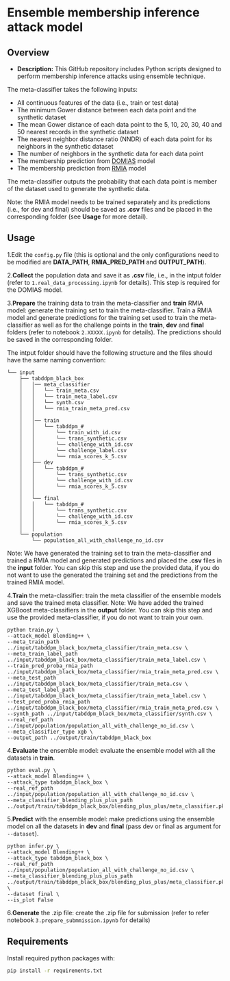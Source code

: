 # Ensemble membership inference attack model

## Overview

- **Description:** This GitHub repository includes Python scripts designed to perform membership inference attacks 
using ensemble technique.

The meta-classifier takes the following inputs:
* All continuous features of the data (i.e., train or test data)
* The minimum Gower distance between each data point and the synthetic dataset
* The mean Gower distance of each data point to the 5, 10, 20, 30, 40 and 50 nearest records in the synthetic dataset
* The nearest neighbor distance ratio (NNDR) of each data point for its neighbors in the synthetic dataset
* The number of neighbors in the synthetic data for each data point 
* The membership prediction from [DOMIAS](https://arxiv.org/abs/2302.12580) model
* The membership prediction from [RMIA](https://arxiv.org/abs/2502.14921) model

The meta-classifier outputs the probability that each data point is member of the dataset used to generate 
the synthetic data.

Note: the RMIA model needs to be trained separately and its predictions (i.e., for dev and final) should be
saved as **.csv** files and be placed in the corresponding folder (see **Usage** for more detail).

## Usage

1.Edit the `config.py` file (this is optional and the only configurations need to be modified are 
**DATA_PATH**, **RMIA_PRED_PATH** and **OUTPUT_PATH**).

2.**Collect** the population data and save it as **.csv** file, i.e., in the intput folder 
(refer to `1.real_data_processing.ipynb` for details). This step is required for the DOMIAS model.

3.**Prepare** the training data to train the meta-classifier and **train** RMIA model: 
generate the training set to train the meta-classifier. Train a RMIA model and generate predictions 
for the training set used to train the meta-classifier as well as for the challenge points in the
**train**, **dev** and **final** folders (refer to notebook `2.XXXXX.ipynb` for details). 
The predictions should be saved in the corresponding folder.

The intput folder should have the following structure and the files should have the
same naming convention:

```
└── input
    ├── tabddpm_black_box
    │   │── meta_classifier
    │   │   └── train_meta.csv
    │   │   └── train_meta_label.csv
    │   │   └── synth.csv
    │   │   └── rmia_train_meta_pred.csv
    │   │
    │   │── train
    │   │   └── tabddpm_#
    │   │       └── train_with_id.csv
    │   │       └── trans_synthetic.csv
    │   │       └── challenge_with_id.csv
    │   │       └── challenge_label.csv
    │   │       └── rmia_scores_k_5.csv
    │   ├── dev
    │   │   └── tabddpm_#
    │   │       └── trans_synthetic.csv
    │   │       └── challenge_with_id.csv
    │   │       └── rmia_scores_k_5.csv
    │   │
    │   └── final
    │   │   └── tabddpm_#
    │   │       └── trans_synthetic.csv
    │   │       └── challenge_with_id.csv
    │   │       └── rmia_scores_k_5.csv
    │   │
    └── population
        └── population_all_with_challenge_no_id.csv
```

Note: We have generated the training set to train the meta-classifier and trained a RMIA model and generated 
predictions and placed the **.csv** files in the **input** folder. You can skip this step and use the provided data, 
if you do not want to use the generated the training set and the predictions from the trained RMIA model.

4.**Train** the meta-classifier: train the meta classifier of the ensemble models and save the trained meta classifier.
Note: We have added the trained XGBoost meta-classifiers in the **output** folder. 
You can skip this step and use the provided meta-classifier, if you do not want to train your own.

```
python train.py \
--attack_model Blending++ \
--meta_train_path ../input/tabddpm_black_box/meta_classifier/train_meta.csv \
--meta_train_label_path ../input/tabddpm_black_box/meta_classifier/train_meta_label.csv \
--train_pred_proba_rmia_path ../input/tabddpm_black_box/meta_classifier/rmia_train_meta_pred.csv \
--meta_test_path ../input/tabddpm_black_box/meta_classifier/train_meta.csv \
--meta_test_label_path ../input/tabddpm_black_box/meta_classifier/train_meta_label.csv \
--test_pred_proba_rmia_path ../input/tabddpm_black_box/meta_classifier/rmia_train_meta_pred.csv \
--synth_path ../input/tabddpm_black_box/meta_classifier/synth.csv \
--real_ref_path ../input/population/population_all_with_challenge_no_id.csv \
--meta_classifier_type xgb \
--output_path ../output/train/tabddpm_black_box
```

4.**Evaluate** the ensemble model: evaluate the ensemble model with all the datasets in **train**.

```
python eval.py \
--attack_model Blending++ \
--attack_type tabddpm_black_box \
--real_ref_path ../input/population/population_all_with_challenge_no_id.csv \
--meta_classifier_blending_plus_plus_path ../output/train/tabddpm_black_box/blending_plus_plus/meta_classifier.pkl
```

5.**Predict** with the ensemble model: make predictions using the ensemble model on all the datasets 
in **dev** and **final** (pass dev or final as argument for `--dataset`).

```
python infer.py \
--attack_model Blending++ \
--attack_type tabddpm_black_box \
--real_ref_path ../input/population/population_all_with_challenge_no_id.csv \
--meta_classifier_blending_plus_plus_path ../output/train/tabddpm_black_box/blending_plus_plus/meta_classifier.pkl \
--dataset final \
--is_plot False
```

6.**Generate** the .zip file: create the .zip file for submission 
(refer to refer notebook `3.prepare_submmission.ipynb` for details)

## Requirements

Install required python packages with:

```bash
pip install -r requirements.txt
```
